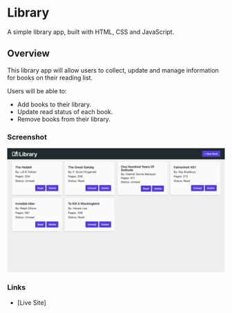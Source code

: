 # Library

A simple library app, built with HTML, CSS and JavaScript. 

## Overview

This library app will allow users to collect, update and manage information for books on their reading list.

Users will be able to:
- Add books to their library.
- Update read status of each book.
- Remove books from their library.

### Screenshot

![](./docs/library.png)

### Links

- [Live Site]